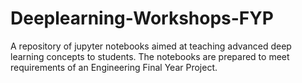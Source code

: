 # Deeplearning-Workshops-FYP
A repository of jupyter notebooks aimed at teaching advanced deep learning concepts to students. The notebooks are prepared to meet requirements of an Engineering Final Year Project. 
